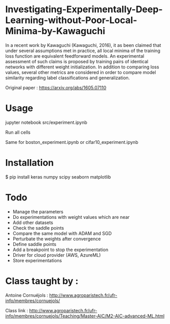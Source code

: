# Investigating-Experimentally-Deep-Learning-without-Poor-Local-Minima-by-Kawaguchi

In a recent work by Kawaguchi (Kawaguchi, 2016), it as been claimed that under several assumptions met in practice, 
all local minima of the training loss function are equivalent feedforward models. An experimental assessment of such claims is
proposed by training pairs of identical networks with different weight initialization. In addition to comparing loss values,
several other metrics are considered in order to compare model similarity regarding label classifications and generalization.

Original paper : https://arxiv.org/abs/1605.07110

# Usage

jupyter notebook src/experiment.ipynb

Run all cells

Same for boston_experiment.ipynb or cifar10_experiment.ipynb

# Installation

$ pip install keras numpy scipy seaborn matplotlib

# Todo

- Manage the parameters
- Do experimentations with weight values which are near
- Add other datasets
- Check the saddle points
- Compare the same model with ADAM and SGD
- Perturbate the weights after convergence
- Define saddle points
-  Add a breakpoint to stop the experimentation
- Driver for cloud provider (AWS, AzureML)
- Store experimentations 

 
 # Class taught by  : 
 
 Antoine Cornuéjols : http://www.agroparistech.fr/ufr-info/membres/cornuejols/

 Class link : http://www.agroparistech.fr/ufr-info/membres/cornuejols/Teaching/Master-AIC/M2-AIC-advanced-ML.html

